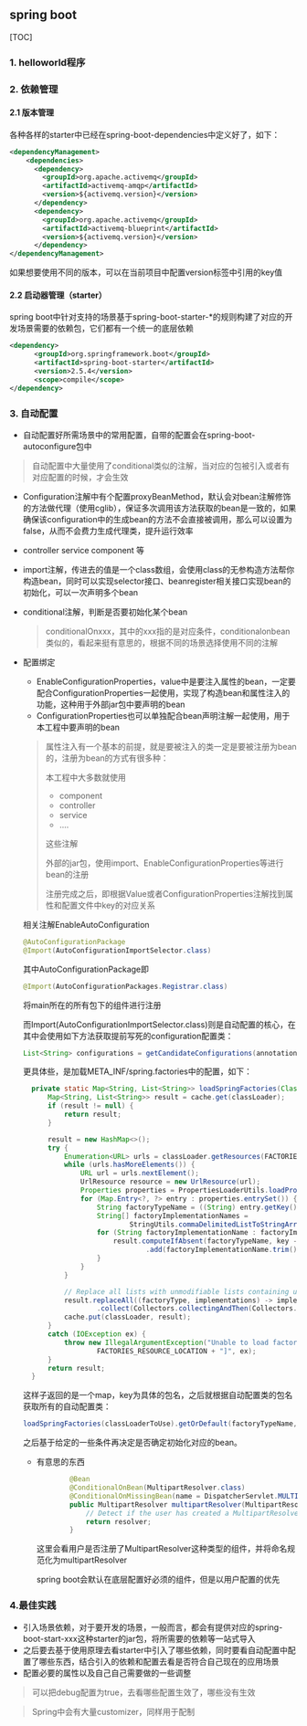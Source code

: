 ## spring boot

[TOC]



### 1. helloworld程序
### 2. 依赖管理
#### 2.1 版本管理
各种各样的starter中已经在spring-boot-dependencies中定义好了，如下：
```xml
<dependencyManagement>
    <dependencies>
      <dependency>
        <groupId>org.apache.activemq</groupId>
        <artifactId>activemq-amqp</artifactId>
        <version>${activemq.version}</version>
      </dependency>
      <dependency>
        <groupId>org.apache.activemq</groupId>
        <artifactId>activemq-blueprint</artifactId>
        <version>${activemq.version}</version>
      </dependency>
</dependencyManagement>
```
如果想要使用不同的版本，可以在当前项目中配置version标签中引用的key值
#### 2.2 启动器管理（starter）
spring boot中针对支持的场景基于spring-boot-starter-*的规则构建了对应的开发场景需要的依赖包，它们都有一个统一的底层依赖
```xml
<dependency>
      <groupId>org.springframework.boot</groupId>
      <artifactId>spring-boot-starter</artifactId>
      <version>2.5.4</version>
      <scope>compile</scope>
</dependency>
```
### 3. 自动配置

- 自动配置好所需场景中的常用配置，自带的配置会在spring-boot-autoconfigure包中

> 自动配置中大量使用了conditional类似的注解，当对应的包被引入或者有对应配置的时候，才会生效

- Configuration注解中有个配置proxyBeanMethod，默认会对bean注解修饰的方法做代理（使用cglib），保证多次调用该方法获取的bean是一致的，如果确保该configuration中的生成bean的方法不会直接被调用，那么可以设置为false，从而不会费力生成代理类，提升运行效率

- controller service component 等

- import注解，传进去的值是一个class数组，会使用class的无参构造方法帮你构造bean，同时可以实现selector接口、beanregister相关接口实现bean的初始化，可以一次声明多个bean

- conditional注解，判断是否要初始化某个bean

  > conditionalOnxxx，其中的xxx指的是对应条件，conditionalonbean类似的，看起来挺有意思的，根据不同的场景选择使用不同的注解

- 配置绑定

  - EnableConfigurationProperties，value中是要注入属性的bean，一定要配合ConfigurationProperties一起使用，实现了构造bean和属性注入的功能，这种用于外部jar包中要声明的bean
  - ConfigurationProperties也可以单独配合bean声明注解一起使用，用于本工程中要声明的bean

  > 属性注入有一个基本的前提，就是要被注入的类一定是要被注册为bean的，注册为bean的方式有很多种：
  >
  > 本工程中大多数就使用
  >
  > - component
  > - controller
  > - service
  > - ....
  >
  > 这些注解
  >
  > 外部的jar包，使用import、EnableConfigurationProperties等进行bean的注册
  >
  > 注册完成之后，即根据Value或者ConfigurationProperties注解找到属性和配置文件中key的对应关系

  相关注解EnableAutoConfiguration

  ```java
  @AutoConfigurationPackage
  @Import(AutoConfigurationImportSelector.class)
  ```

  其中AutoConfigurationPackage即

  ```java
  @Import(AutoConfigurationPackages.Registrar.class)
  ```

  将main所在的所有包下的组件进行注册

  而Import(AutoConfigurationImportSelector.class)则是自动配置的核心，在其中会使用如下方法获取提前写死的configuration配置类：

  ```java
  List<String> configurations = getCandidateConfigurations(annotationMetadata, attributes);
  ```

  更具体些，是加载META_INF/spring.factories中的配置，如下：

  ```java
  	private static Map<String, List<String>> loadSpringFactories(ClassLoader classLoader) {
  		Map<String, List<String>> result = cache.get(classLoader);
  		if (result != null) {
  			return result;
  		}
  
  		result = new HashMap<>();
  		try {
  			Enumeration<URL> urls = classLoader.getResources(FACTORIES_RESOURCE_LOCATION);
  			while (urls.hasMoreElements()) {
  				URL url = urls.nextElement();
  				UrlResource resource = new UrlResource(url);
  				Properties properties = PropertiesLoaderUtils.loadProperties(resource);
  				for (Map.Entry<?, ?> entry : properties.entrySet()) {
  					String factoryTypeName = ((String) entry.getKey()).trim();
  					String[] factoryImplementationNames =
  							StringUtils.commaDelimitedListToStringArray((String) entry.getValue());
  					for (String factoryImplementationName : factoryImplementationNames) {
  						result.computeIfAbsent(factoryTypeName, key -> new ArrayList<>())
  								.add(factoryImplementationName.trim());
  					}
  				}
  			}
  
  			// Replace all lists with unmodifiable lists containing unique elements
  			result.replaceAll((factoryType, implementations) -> implementations.stream().distinct()
  					.collect(Collectors.collectingAndThen(Collectors.toList(), Collections::unmodifiableList)));
  			cache.put(classLoader, result);
  		}
  		catch (IOException ex) {
  			throw new IllegalArgumentException("Unable to load factories from location [" +
  					FACTORIES_RESOURCE_LOCATION + "]", ex);
  		}
  		return result;
  	}
  ```

  这样子返回的是一个map，key为具体的包名，之后就根据自动配置类的包名获取所有的自动配置类：

  ```java
  loadSpringFactories(classLoaderToUse).getOrDefault(factoryTypeName, Collections.emptyList());
  ```

  之后基于给定的一些条件再决定是否确定初始化对应的bean。

  - 有意思的东西

    ```java
    		@Bean
    		@ConditionalOnBean(MultipartResolver.class)
    		@ConditionalOnMissingBean(name = DispatcherServlet.MULTIPART_RESOLVER_BEAN_NAME)
    		public MultipartResolver multipartResolver(MultipartResolver resolver) {
    			// Detect if the user has created a MultipartResolver but named it incorrectly
    			return resolver;
    		}
    ```

    这里会看用户是否注册了MultipartResolver这种类型的组件，并将命名规范化为multipartResolver

    spring boot会默认在底层配置好必须的组件，但是以用户配置的优先

###  4.最佳实践

- 引入场景依赖，对于要开发的场景，一般而言，都会有提供对应的spring-boot-start-xxx这种starter的jar包，将所需要的依赖等一站式导入
- 之后要去基于使用原理去看starter中引入了哪些依赖，同时要看自动配置中配置了哪些东西，结合引入的依赖和配置去看是否符合自己现在的应用场景
- 配置必要的属性以及自己自己需要做的一些调整

> 可以把debug配置为true，去看哪些配置生效了，哪些没有生效

> Spring中会有大量customizer，同样用于配制

 
